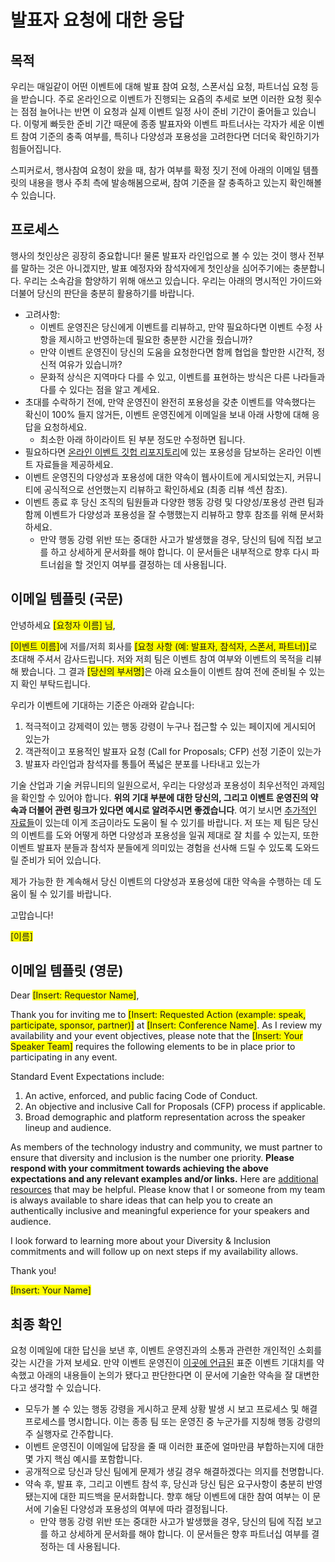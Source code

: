 # 발표자 요청에 대한 응답

## 목적

우리는 매일같이 어떤 이벤트에 대해 발표 참여 요청, 스폰서십 요청, 파트너십 요청 등을 받습니다. 주로 온라인으로 이벤트가 진행되는 요즘의 추세로 보면 이러한 요청 횟수는 점점 늘어나는 반면 이 요청과 실제 이벤트 일정 사이 준비 기간이 줄어들고 있습니다. 이렇게 빠듯한 준비 기간 때문에 종종 발표자와 이벤트 파트너사는 각자가 세운 이벤트 참여 기준의 충족 여부를, 특히나 다양성과 포용성을 고려한다면 더더욱 확인하기가 힘들어집니다.

스피커로서, 행사참여 요청이 왔을 때, 참가 여부를 확정 짓기 전에 아래의 이메일 템플릿의 내용을 행사 주최 측에 발송해봄으로써, 참여 기준을 잘 충족하고 있는지 확인해볼 수 있습니다. 

## 프로세스

행사의 첫인상은 굉장히 중요합니다! 물론 발표자 라인업으로 볼 수 있는 것이 행사 전부를 말하는 것은 아니겠지만, 발표 예정자와 참석자에게 첫인상을 심어주기에는 충분합니다. 우리는 소속감을 함양하기 위해 애쓰고 있습니다. 우리는 아래의 명시적인 가이드와 더불어 당신의 판단을 충분히 활용하기를 바랍니다.

* 고려사항:
  * 이벤트 운영진은 당신에게 이벤트를 리뷰하고, 만약 필요하다면 이벤트 수정 사항을 제시하고 반영하는데 필요한 충분한 시간을 줬습니까?
  * 만약 이벤트 운영진이 당신의 도움을 요청한다면 함께 협업을 할만한 시간적, 정신적 여유가 있습니까?
  * 문화적 상식은 지역마다 다를 수 있고, 이벤트를 표현하는 방식은 다른 나라들과 다를 수 있다는 점을 알고 계세요.
* 초대를 수락하기 전에, 만약 운영진이 완전히 포용성을 갖춘 이벤트를 약속했다는 확신이 100% 들지 않거든, 이벤트 운영진에게 이메일을 보내 아래 사항에 대해 응답을 요청하세요.
  * 최소한 아래 하이라이트 된 부분 정도만 수정하면 됩니다.
* 필요하다면 [온라인 이벤트 깃헙 리포지토리](https://github.com/microsoft/virtual-events)에 있는 포용성을 담보하는 온라인 이벤트 자료들을 제공하세요.
* 이벤트 운영진의 다양성과 포용성에 대한 약속이 웹사이트에 게시되었는지, 커뮤니티에 공식적으로 선언했는지 리뷰하고 확인하세요 (최종 리뷰 섹션 참조).
* 이벤트 종료 후 당신 조직의 팀원들과 다양한 행동 강령 및 다양성/포용성 관련 팀과 함께 이벤트가 다양성과 포용성을 잘 수행했는지 리뷰하고 향후 참조를 위해 문서화 하세요.
  * 만약 행동 강령 위반 또는 중대한 사고가 발생했을 경우, 당신의 팀에 직접 보고를 하고 상세하게 문서화를 해야 합니다. 이 문서들은 내부적으로 향후 다시 파트너쉽을 할 것인지 여부를 결정하는 데 사용됩니다.

## 이메일 템플릿 (국문)

안녕하세요 <span style="background-color: yellow;">[요청자 이름] 님</span>,

<span style="background-color: yellow;">[이벤트 이름]</span>에 저를/저희 회사를 <span style="background-color: yellow;">[요청 사항 (예: 발표자, 참석자, 스폰서, 파트너)]</span>로 초대해 주셔서 감사드립니다. 저와 저희 팀은 이벤트 참여 여부와 이벤트의 목적을 리뷰해 봤습니다. 그 결과 <span style="background-color: yellow;">[당신의 부서명]</span>은 아래 요소들이 이벤트 참여 전에 준비될 수 있는지 확인 부탁드립니다.

우리가 이벤트에 기대하는 기준은 아래와 같습니다:

1. 적극적이고 강제력이 있는 행동 강령이 누구나 접근할 수 있는 페이지에 게시되어 있는가
2. 객관적이고 포용적인 발표자 요청 (Call for Proposals; CFP) 선정 기준이 있는가
3. 발표자 라인업과 참석자를 통틀어 폭넓은 분포를 나타내고 있는가

기술 산업과 기술 커뮤니티의 일원으로서, 우리는 다양성과 포용성이 최우선적인 과제임을 확인할 수 있어야 합니다. **위의 기대 부분에 대한 당신의, 그리고 이벤트 운영진의 약속과 더불어 관련 링크가 있다면 예시로 알려주시면 좋겠습니다**. 여기 보시면 [추가적인 자료들](https://github.com/microsoft/virtual-events/blob/main/l10n/ko-kr/inclusive-planning-process.md)이 있는데 이게 조금이라도 도움이 될 수 있기를 바랍니다. 저 또는 제 팀은 당신의 이벤트를 도와 어떻게 하면 다양성과 포용성을 일궈 제대로 잘 치를 수 있는지, 또한 이벤트 발표자 분들과 참석자 분들에게 의미있는 경험을 선사해 드릴 수 있도록 도와드릴 준비가 되어 있습니다.

제가 가능한 한 계속해서 당신 이벤트의 다양성과 포용성에 대한 약속을 수행하는 데 도움이 될 수 있기를 바랍니다.

고맙습니다!

<span style="background-color: yellow;">[이름]</span>

## 이메일 템플릿 (영문)

Dear <span style="background-color: yellow;">[Insert: Requestor Name]</span>,

Thank you for inviting me to <span style="background-color: yellow;">[Insert: Requested Action (example: speak, participate, sponsor, partner)]</span> at <span style="background-color: yellow;">[Insert: Conference Name]</span>. As I review my availability and your event objectives, please note that the <span style="background-color: yellow;">[Insert: Your Speaker Team]</span> requires the following elements to be in place prior to participating in any event. 

Standard Event Expectations include:  
1. An active, enforced, and public facing Code of Conduct. 
2. An objective and inclusive Call for Proposals (CFP) process if applicable. 
3. Broad demographic and platform representation across the speaker lineup and audience. 

As members of the technology industry and community, we must partner to ensure that diversity and inclusion is the number one priority. **Please respond with your commitment towards achieving the above expectations and any relevant examples and/or links.** Here are [additional resources](https://github.com/microsoft/virtual-events/blob/main/inclusive-planning-process.md) that may be helpful. Please know that I or someone from my team is always available to share ideas that can help you to create an authentically inclusive and meaningful experience for your speakers and audience.  

I look forward to learning more about your Diversity & Inclusion commitments and will follow up on next steps if my availability allows. 

Thank you! 

<span style="background-color: yellow;">[Insert: Your Name]</span>

## 최종 확인

요청 이메일에 대한 답신을 보낸 후, 이벤트 운영진과의 소통과 관련한 개인적인 소회를 갖는 시간을 가져 보세요. 만약 이벤트 운영진이 [이곳에 언급된](./playbook.md) 표준 이벤트 기대치를 약속했고 아래의 내용들이 논의가 됐다고 판단한다면 이 문서에 기술한 약속을 잘 대변한다고 생각할 수 있습니다.

* 모두가 볼 수 있는 행동 강령을 게시하고 문제 상황 발생 시 보고 프로세스 및 해결 프로세스를 명시합니다. 이는 종종 팀 또는 운영진 중 누군가를 지칭해 행동 강령의 주 실행자로 간주합니다.
* 이벤트 운영진이 이메일에 답장을 줄 때 이러한 표준에 얼마만큼 부합하는지에 대한 몇 가지 핵심 예시를 포함합니다.
* 공개적으로 당신과 당신 팀에게 문제가 생길 경우 해결하겠다는 의지를 천명합니다.
* 약속 후, 발표 후, 그리고 이벤트 참석 후, 당신과 당신 팀은 요구사항이 충분히 반영됐는지에 대한 피드백을 문서화합니다. 향후 해당 이벤트에 대한 참여 여부는 이 문서에 기술된 다양성과 포용성의 여부에 따라 결정됩니다.
  * 만약 행동 강령 위반 또는 중대한 사고가 발생했을 경우, 당신의 팀에 직접 보고를 하고 상세하게 문서화를 해야 합니다. 이 문서들은 향후 파트너십 여부를 결정하는 데 사용됩니다.
